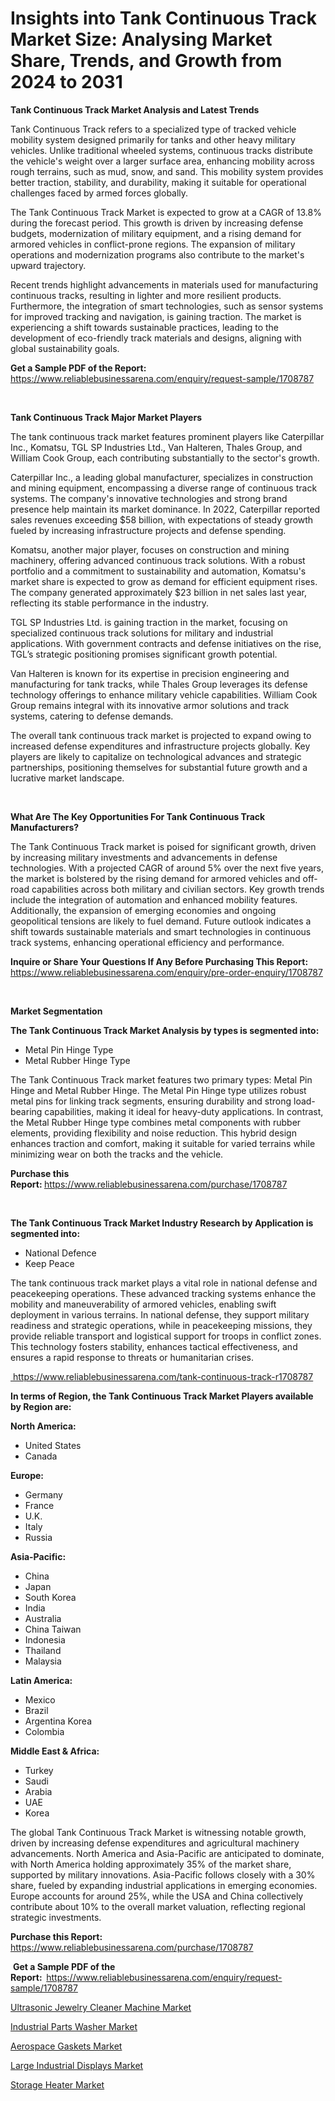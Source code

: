 <p><h1>Insights into Tank Continuous Track Market Size: Analysing Market Share, Trends, and Growth from 2024 to 2031</h1></p><p><strong>Tank Continuous Track Market Analysis and Latest Trends</strong></p>
<p><p>Tank Continuous Track refers to a specialized type of tracked vehicle mobility system designed primarily for tanks and other heavy military vehicles. Unlike traditional wheeled systems, continuous tracks distribute the vehicle's weight over a larger surface area, enhancing mobility across rough terrains, such as mud, snow, and sand. This mobility system provides better traction, stability, and durability, making it suitable for operational challenges faced by armed forces globally.</p><p>The Tank Continuous Track Market is expected to grow at a CAGR of 13.8% during the forecast period. This growth is driven by increasing defense budgets, modernization of military equipment, and a rising demand for armored vehicles in conflict-prone regions. The expansion of military operations and modernization programs also contribute to the market's upward trajectory.</p><p>Recent trends highlight advancements in materials used for manufacturing continuous tracks, resulting in lighter and more resilient products. Furthermore, the integration of smart technologies, such as sensor systems for improved tracking and navigation, is gaining traction. The market is experiencing a shift towards sustainable practices, leading to the development of eco-friendly track materials and designs, aligning with global sustainability goals.</p></p>
<p><strong>Get a Sample PDF of the Report:&nbsp;</strong> <a href="https://www.reliablebusinessarena.com/enquiry/request-sample/1708787?utm_campaign=1579&utm_medium=2&utm_source=Github&utm_content=ia&utm_term=21102024&utm_id=tank-continuous-track">https://www.reliablebusinessarena.com/enquiry/request-sample/1708787</a></p>
<p>&nbsp;</p>
<p><strong>Tank Continuous Track Major Market Players</strong></p>
<p><p>The tank continuous track market features prominent players like Caterpillar Inc., Komatsu, TGL SP Industries Ltd., Van Halteren, Thales Group, and William Cook Group, each contributing substantially to the sector's growth. </p><p>Caterpillar Inc., a leading global manufacturer, specializes in construction and mining equipment, encompassing a diverse range of continuous track systems. The company's innovative technologies and strong brand presence help maintain its market dominance. In 2022, Caterpillar reported sales revenues exceeding $58 billion, with expectations of steady growth fueled by increasing infrastructure projects and defense spending.</p><p>Komatsu, another major player, focuses on construction and mining machinery, offering advanced continuous track solutions. With a robust portfolio and a commitment to sustainability and automation, Komatsu's market share is expected to grow as demand for efficient equipment rises. The company generated approximately $23 billion in net sales last year, reflecting its stable performance in the industry.</p><p>TGL SP Industries Ltd. is gaining traction in the market, focusing on specialized continuous track solutions for military and industrial applications. With government contracts and defense initiatives on the rise, TGL’s strategic positioning promises significant growth potential.</p><p>Van Halteren is known for its expertise in precision engineering and manufacturing for tank tracks, while Thales Group leverages its defense technology offerings to enhance military vehicle capabilities. William Cook Group remains integral with its innovative armor solutions and track systems, catering to defense demands.</p><p>The overall tank continuous track market is projected to expand owing to increased defense expenditures and infrastructure projects globally. Key players are likely to capitalize on technological advances and strategic partnerships, positioning themselves for substantial future growth and a lucrative market landscape.</p></p>
<p>&nbsp;</p>
<p><strong>What Are The Key Opportunities For Tank Continuous Track Manufacturers?</strong></p>
<p><p>The Tank Continuous Track market is poised for significant growth, driven by increasing military investments and advancements in defense technologies. With a projected CAGR of around 5% over the next five years, the market is bolstered by the rising demand for armored vehicles and off-road capabilities across both military and civilian sectors. Key growth trends include the integration of automation and enhanced mobility features. Additionally, the expansion of emerging economies and ongoing geopolitical tensions are likely to fuel demand. Future outlook indicates a shift towards sustainable materials and smart technologies in continuous track systems, enhancing operational efficiency and performance.</p></p>
<p><strong>Inquire or Share Your Questions If Any Before Purchasing This Report:</strong> <a href="https://www.reliablebusinessarena.com/enquiry/pre-order-enquiry/1708787?utm_campaign=1579&utm_medium=2&utm_source=Github&utm_content=ia&utm_term=21102024&utm_id=tank-continuous-track">https://www.reliablebusinessarena.com/enquiry/pre-order-enquiry/1708787</a></p>
<p>&nbsp;</p>
<p><strong>Market Segmentation</strong></p>
<p><strong>The Tank Continuous Track Market Analysis by types is segmented into:</strong></p>
<p><ul><li>Metal Pin Hinge Type</li><li>Metal Rubber Hinge Type</li></ul></p>
<p><p>The Tank Continuous Track market features two primary types: Metal Pin Hinge and Metal Rubber Hinge. The Metal Pin Hinge type utilizes robust metal pins for linking track segments, ensuring durability and strong load-bearing capabilities, making it ideal for heavy-duty applications. In contrast, the Metal Rubber Hinge type combines metal components with rubber elements, providing flexibility and noise reduction. This hybrid design enhances traction and comfort, making it suitable for varied terrains while minimizing wear on both the tracks and the vehicle.</p></p>
<p><strong>Purchase this Report:&nbsp;</strong><a href="https://www.reliablebusinessarena.com/purchase/1708787?utm_campaign=1579&utm_medium=2&utm_source=Github&utm_content=ia&utm_term=21102024&utm_id=tank-continuous-track">https://www.reliablebusinessarena.com/purchase/1708787</a></p>
<p>&nbsp;</p>
<p><strong>The Tank Continuous Track Market Industry Research by Application is segmented into:</strong></p>
<p><ul><li>National Defence</li><li>Keep Peace</li></ul></p>
<p><p>The tank continuous track market plays a vital role in national defense and peacekeeping operations. These advanced tracking systems enhance the mobility and maneuverability of armored vehicles, enabling swift deployment in various terrains. In national defense, they support military readiness and strategic operations, while in peacekeeping missions, they provide reliable transport and logistical support for troops in conflict zones. This technology fosters stability, enhances tactical effectiveness, and ensures a rapid response to threats or humanitarian crises.</p></p>
<p><a href="https://www.reliablebusinessarena.com/tank-continuous-track-r1708787?utm_campaign=1579&utm_medium=2&utm_source=Github&utm_content=ia&utm_term=21102024&utm_id=tank-continuous-track">&nbsp;https://www.reliablebusinessarena.com/tank-continuous-track-r1708787</a></p>
<p><strong>In terms of Region, the Tank Continuous Track Market Players available by Region are:</strong></p>
<p>
    <p> <strong> North America: </strong>
        <ul>
            <li>United States</li>
            <li>Canada</li>
        </ul>
        </p> 
    <p> <strong> Europe: </strong>
        <ul>
            <li>Germany</li>
            <li>France</li>
            <li>U.K.</li>
            <li>Italy</li>
            <li>Russia</li>
        </ul>
        </p> 
    <p> <strong> Asia-Pacific: </strong>
        <ul>
            <li>China</li>
            <li>Japan</li>
            <li>South Korea</li>
            <li>India</li>
            <li>Australia</li>
            <li>China Taiwan</li>
            <li>Indonesia</li>
            <li>Thailand</li>
            <li>Malaysia</li>
        </ul>
        </p> 
    <p> <strong> Latin America: </strong>
        <ul>
            <li>Mexico</li>
            <li>Brazil</li>
            <li>Argentina Korea</li>
            <li>Colombia</li>
        </ul>
        </p> 
    <p> <strong> Middle East & Africa: </strong>
        <ul>
            <li>Turkey</li>
            <li>Saudi</li>
            <li>Arabia</li>
            <li>UAE</li>
            <li>Korea</li>
        </ul>
    </p>
    </p>
<p><p>The global Tank Continuous Track Market is witnessing notable growth, driven by increasing defense expenditures and agricultural machinery advancements. North America and Asia-Pacific are anticipated to dominate, with North America holding approximately 35% of the market share, supported by military innovations. Asia-Pacific follows closely with a 30% share, fueled by expanding industrial applications in emerging economies. Europe accounts for around 25%, while the USA and China collectively contribute about 10% to the overall market valuation, reflecting regional strategic investments.</p></p>
<p><strong>Purchase this Report: </strong><a href="https://www.reliablebusinessarena.com/purchase/1708787?utm_campaign=1579&utm_medium=2&utm_source=Github&utm_content=ia&utm_term=21102024&utm_id=tank-continuous-track">https://www.reliablebusinessarena.com/purchase/1708787</a></p>
<p>&nbsp;<strong>Get a Sample PDF of the Report:&nbsp;&nbsp;</strong><a href="https://www.reliablebusinessarena.com/enquiry/request-sample/1708787?utm_campaign=1579&utm_medium=2&utm_source=Github&utm_content=ia&utm_term=21102024&utm_id=tank-continuous-track">https://www.reliablebusinessarena.com/enquiry/request-sample/1708787</a></p>
<p><strong></strong></p>
<p><p><a href="https://www.linkedin.com/pulse/insights-ultrasonic-jewelry-cleaner-machine-industry-market-cbjpf?utm_campaign=1579&utm_medium=2&utm_source=Github&utm_content=ia&utm_term=21102024&utm_id=tank-continuous-track">Ultrasonic Jewelry Cleaner Machine Market</a></p><p><a href="https://www.linkedin.com/pulse/global-industrial-parts-washer-market-opportunities-forecast-hbevf?utm_campaign=1579&utm_medium=2&utm_source=Github&utm_content=ia&utm_term=21102024&utm_id=tank-continuous-track">Industrial Parts Washer Market</a></p><p><a href="https://www.linkedin.com/pulse/emerging-opportunities-challenges-global-aerospace-gaskets-livkf?utm_campaign=1579&utm_medium=2&utm_source=Github&utm_content=ia&utm_term=21102024&utm_id=tank-continuous-track">Aerospace Gaskets Market</a></p><p><a href="https://www.linkedin.com/pulse/global-large-industrial-displays-market-sector2024-2031-s9waf?utm_campaign=1579&utm_medium=2&utm_source=Github&utm_content=ia&utm_term=21102024&utm_id=tank-continuous-track">Large Industrial Displays Market</a></p><p><a href="https://www.linkedin.com/pulse/storage-heater-ecosystem-mapping-innovation-value-chains-erw1f?utm_campaign=1579&utm_medium=2&utm_source=Github&utm_content=ia&utm_term=21102024&utm_id=tank-continuous-track">Storage Heater Market</a></p></p>